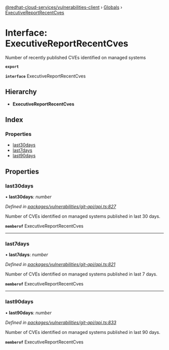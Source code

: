 [@redhat-cloud-services/vulnerabilities-client](../README.md) › [Globals](../globals.md) › [ExecutiveReportRecentCves](executivereportrecentcves.md)

# Interface: ExecutiveReportRecentCves

Number of recently published CVEs identified on managed systems

**`export`** 

**`interface`** ExecutiveReportRecentCves

## Hierarchy

* **ExecutiveReportRecentCves**

## Index

### Properties

* [last30days](executivereportrecentcves.md#last30days)
* [last7days](executivereportrecentcves.md#last7days)
* [last90days](executivereportrecentcves.md#last90days)

## Properties

###  last30days

• **last30days**: *number*

*Defined in [packages/vulnerabilities/git-api/api.ts:827](https://github.com/RedHatInsights/javascript-clients/blob/master/packages/vulnerabilities/git-api/api.ts#L827)*

Number of CVEs identified on managed systems published in last 30 days.

**`memberof`** ExecutiveReportRecentCves

___

###  last7days

• **last7days**: *number*

*Defined in [packages/vulnerabilities/git-api/api.ts:821](https://github.com/RedHatInsights/javascript-clients/blob/master/packages/vulnerabilities/git-api/api.ts#L821)*

Number of CVEs identified on managed systems published in last 7 days.

**`memberof`** ExecutiveReportRecentCves

___

###  last90days

• **last90days**: *number*

*Defined in [packages/vulnerabilities/git-api/api.ts:833](https://github.com/RedHatInsights/javascript-clients/blob/master/packages/vulnerabilities/git-api/api.ts#L833)*

Number of CVEs identified on managed systems published in last 90 days.

**`memberof`** ExecutiveReportRecentCves
